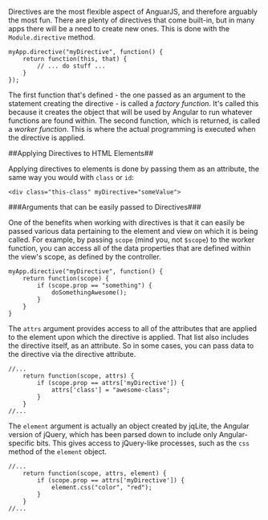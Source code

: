 Directives are the most flexible aspect of AnguarJS, and therefore arguably the most fun.  There are plenty of directives that come built-in, but in many apps there will be a need to create new ones.  This is done with the `Module.directive` method.

	myApp.directive("myDirective", function() {
		return function(this, that) {
			// ... do stuff ...
		}
	});

The first function that's defined - the one passed as an argument to the statement creating the directive - is called a *factory function*.  It's called this because it creates the object that will be used by Angular to run whatever functions are found within.  The second function, which is returned, is called a *worker function*.  This is where the actual programming is executed when the directive is applied.

##Applying Directives to HTML Elements##

Applying directives to elements is done by passing them as an attribute, the same way you would with `class` or `id`:

	<div class="this-class" myDirective="someValue">

###Arguments that can be easily passed to Directives###

One of the benefits when working with directives is that it can easily be passed various data pertaining to the element and view on which it is being called.  For example, by passing `scope` (mind you, not `$scope`) to the worker function, you can access all of the data properties that are defined within the view's scope, as defined by the controller.

	myApp.directive("myDirective", function() {
		return function(scope) {
			if (scope.prop == "something") {
				doSomethingAwesome();
			}
		}
	}

The `attrs` argument provides access to all of the attributes that are applied to the element upon which the directive is applied.  That list also includes the directive itself, as an attribute.  So in some cases, you can pass data to the directive via the directive attribute.

	//...
		return function(scope, attrs) {
			if (scope.prop == attrs['myDirective']) {
				attrs['class'] = "awesome-class";
			}
		}
	//...

The `element` argument is actually an object created by jqLite, the Angular version of jQuery, which has been parsed down to include only Angular-specific bits.  This gives access to jQuery-like processes, such as the `css` method of the `element` object.

	//...
		return function(scope, attrs, element) {
			if (scope.prop == attrs['myDirective']) {
				element.css("color", "red");
			}
		}
	//...
